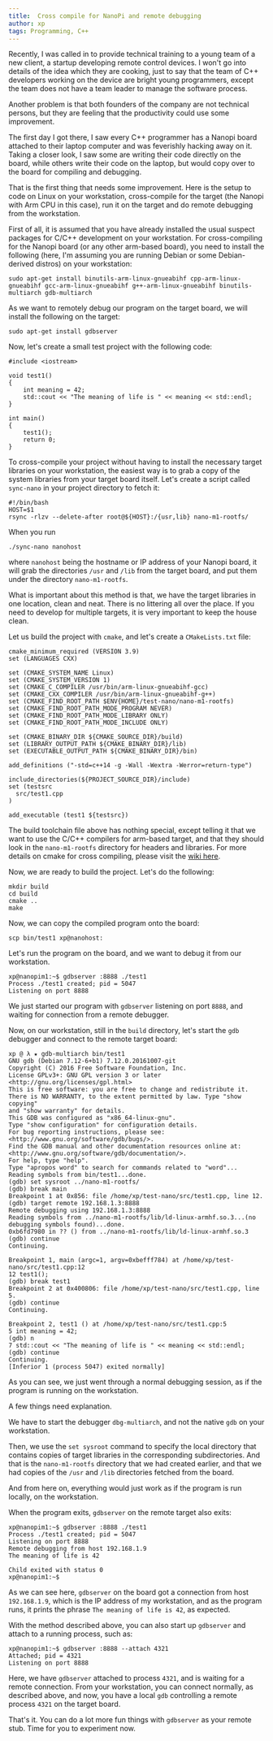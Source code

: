 ```yaml
---
title:  Cross compile for NanoPi and remote debugging
author: xp
tags: Programming, C++
---
```

Recently, I was called in to provide technical training to a young team of a new client, a startup developing remote control devices. I won't go into details of the idea which they are cooking, just to say that the team of C++ developers working on the device are bright young programmers, except the team does not have a team leader to manage the software process.

Another problem is that both founders of the company are not technical persons, but they are feeling that the productivity could use some improvement.

The first day I got there, I saw every C++ programmer has a Nanopi board attached to their laptop computer and was feverishly hacking away on it. Taking a closer look, I saw some are writing their code directly on the board, while others write their code on the laptop, but would copy over to the board for compiling and debugging.

That is the first thing that needs some improvement. Here is the setup to code on Linux on your workstation, cross-compile for the target (the Nanopi with Arm CPU in this case), run it on the target and do remote debugging from the workstation.

First of all, it is assumed that you have already installed the usual suspect packages for C/C++ development on your workstation. For cross-compiling for the Nanopi board (or any other arm-based board), you need to install the following (here, I'm assuming you are running Debian or some Debian-derived distros) on your workstation:

```
sudo apt-get install binutils-arm-linux-gnueabihf cpp-arm-linux-gnueabihf gcc-arm-linux-gnueabihf g++-arm-linux-gnueabihf binutils-multiarch gdb-multiarch
```

As we want to remotely debug our program on the target board, we will install the following on the target:

```
sudo apt-get install gdbserver
```

Now, let's create a small test project with the following code:

```
#include <iostream>

void test1()
{
    int meaning = 42;
    std::cout << "The meaning of life is " << meaning << std::endl;
}

int main()
{
    test1();
    return 0;
}
```

To cross-compile your project without having to install the necessary target libraries on your workstation, the easiest way is to grab a copy of the system libraries from your target board itself. Let's create a script called `sync-nano` in your project directory to fetch it:

```
#!/bin/bash
HOST=$1
rsync -rlzv --delete-after root@${HOST}:/{usr,lib} nano-m1-rootfs/
```

When you run

```
./sync-nano nanohost
```

where `nanohost` being the hostname or IP address of your Nanopi board, it will grab the directories `/usr` and `/lib` from the target board, and put them under the directory `nano-m1-rootfs`.

What is important about this method is that, we have the target libraries in one location, clean and neat. There is no littering all over the place. If you need to develop for multiple targets, it is very important to keep the house clean.

Let us build the project with `cmake`, and let's create a `CMakeLists.txt` file:

```
cmake_minimum_required (VERSION 3.9)
set (LANGUAGES CXX)

set (CMAKE_SYSTEM_NAME Linux)
set (CMAKE_SYSTEM_VERSION 1)
set (CMAKE_C_COMPILER /usr/bin/arm-linux-gnueabihf-gcc)
set (CMAKE_CXX_COMPILER /usr/bin/arm-linux-gnueabihf-g++)
set (CMAKE_FIND_ROOT_PATH $ENV{HOME}/test-nano/nano-m1-rootfs)
set (CMAKE_FIND_ROOT_PATH_MODE_PROGRAM NEVER)
set (CMAKE_FIND_ROOT_PATH_MODE_LIBRARY ONLY)
set (CMAKE_FIND_ROOT_PATH_MODE_INCLUDE ONLY)

set (CMAKE_BINARY_DIR ${CMAKE_SOURCE_DIR}/build)
set (LIBRARY_OUTPUT_PATH ${CMAKE_BINARY_DIR}/lib)
set (EXECUTABLE_OUTPUT_PATH ${CMAKE_BINARY_DIR}/bin)

add_definitions ("-std=c++14 -g -Wall -Wextra -Werror=return-type")

include_directories(${PROJECT_SOURCE_DIR}/include)
set (testsrc
  src/test1.cpp
)

add_executable (test1 ${testsrc})
```

The build toolchain file above has nothing special, except telling it that we want to use the C/C++ compilers for arm-based target, and that they should look in the `nano-m1-rootfs` directory for headers and libraries. For more details on cmake for cross compiling, please visit the [wiki here](href="https://cmake.org/Wiki/CMake_Cross_Compiling").

Now, we are ready to build the project. Let's do the following:

```
mkdir build
cd build
cmake ..
make
```

Now, we can copy the compiled program onto the board:

```
scp bin/test1 xp@nanohost:
```

Let's run the program on the board, and we want to debug it from our workstation.

```
xp@nanopim1:~$ gdbserver :8888 ./test1
Process ./test1 created; pid = 5047
Listening on port 8888
```

We just started our program with `gdbserver` listening on port `8888`, and waiting for connection from a remote debugger.

Now, on our workstation, still in the `build` directory, let's start the `gdb` debugger and connect to the remote target board:

```
xp @ λ ★ gdb-multiarch bin/test1
GNU gdb (Debian 7.12-6+b1) 7.12.0.20161007-git
Copyright (C) 2016 Free Software Foundation, Inc.
License GPLv3+: GNU GPL version 3 or later <http://gnu.org/licenses/gpl.html>
This is free software: you are free to change and redistribute it.
There is NO WARRANTY, to the extent permitted by law. Type "show copying"
and "show warranty" for details.
This GDB was configured as "x86_64-linux-gnu".
Type "show configuration" for configuration details.
For bug reporting instructions, please see:
<http://www.gnu.org/software/gdb/bugs/>.
Find the GDB manual and other documentation resources online at:
<http://www.gnu.org/software/gdb/documentation/>.
For help, type "help".
Type "apropos word" to search for commands related to "word"...
Reading symbols from bin/test1...done.
(gdb) set sysroot ../nano-m1-rootfs/
(gdb) break main
Breakpoint 1 at 0x856: file /home/xp/test-nano/src/test1.cpp, line 12.
(gdb) target remote 192.168.1.3:8888
Remote debugging using 192.168.1.3:8888
Reading symbols from ../nano-m1-rootfs/lib/ld-linux-armhf.so.3...(no debugging symbols found)...done.
0xb6fd7980 in ?? () from ../nano-m1-rootfs/lib/ld-linux-armhf.so.3
(gdb) continue
Continuing.

Breakpoint 1, main (argc=1, argv=0xbefff784) at /home/xp/test-nano/src/test1.cpp:12
12 test1();
(gdb) break test1
Breakpoint 2 at 0x400806: file /home/xp/test-nano/src/test1.cpp, line 5.
(gdb) continue
Continuing.

Breakpoint 2, test1 () at /home/xp/test-nano/src/test1.cpp:5
5 int meaning = 42;
(gdb) n
7 std::cout << "The meaning of life is " << meaning << std::endl;
(gdb) continue
Continuing.
[Inferior 1 (process 5047) exited normally]
```

As you can see, we just went through a normal debugging session, as if the program is running on the workstation.

A few things need explanation.

We have to start the debugger `dbg-multiarch`, and not the native `gdb` on your workstation.

Then, we use the `set sysroot` command to specify the local directory that contains copies of target libraries in the corresponding subdirectories. And that is the `nano-m1-rootfs` directory that we had created earlier, and that we had copies of the `/usr` and `/lib` directories fetched from the board.

And from here on, everything would just work as if the program is run locally, on the workstation.

When the program exits, `gdbserver` on the remote target also exits:

```
xp@nanopim1:~$ gdbserver :8888 ./test1
Process ./test1 created; pid = 5047
Listening on port 8888
Remote debugging from host 192.168.1.9
The meaning of life is 42

Child exited with status 0
xp@nanopim1:~$
```

As we can see here, `gdbserver` on the board got a connection from host `192.168.1.9`, which is the IP address of my workstation, and as the program runs, it prints the phrase `The meaning of life is 42`, as expected.

With the method described above, you can also start up `gdbserver` and attach to a running process, such as:

```
xp@nanopim1:~$ gdbserver :8888 --attach 4321
Attached; pid = 4321
Listening on port 8888
```

Here, we have `gdbserver` attached to process `4321`, and is waiting for a remote connection. From your workstation, you can connect normally, as described above, and now, you have a local `gdb` controlling a remote process `4321` on the target board.

That's it. You can do a lot more fun things with `gdbserver` as your remote stub. Time for you to experiment now.
